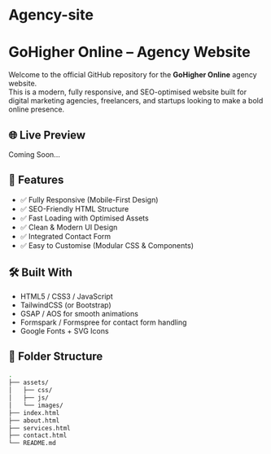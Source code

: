 # Agency-site
# GoHigher Online – Agency Website

Welcome to the official GitHub repository for the **GoHigher Online** agency website.  
This is a modern, fully responsive, and SEO-optimised website built for digital marketing agencies, freelancers, and startups looking to make a bold online presence.

## 🌐 Live Preview
Coming Soon...

## 🚀 Features

- ✅ Fully Responsive (Mobile-First Design)
- ✅ SEO-Friendly HTML Structure
- ✅ Fast Loading with Optimised Assets
- ✅ Clean & Modern UI Design
- ✅ Integrated Contact Form
- ✅ Easy to Customise (Modular CSS & Components)

## 🛠️ Built With

- HTML5 / CSS3 / JavaScript  
- TailwindCSS (or Bootstrap)  
- GSAP / AOS for smooth animations  
- Formspark / Formspree for contact form handling  
- Google Fonts + SVG Icons  

## 📁 Folder Structure

```bash
.
├── assets/
│   ├── css/
│   ├── js/
│   └── images/
├── index.html
├── about.html
├── services.html
├── contact.html
└── README.md
